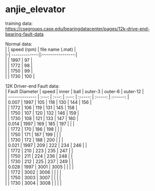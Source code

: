 # anjie_elevator  
training data:  
https://csegroups.case.edu/bearingdatacenter/pages/12k-drive-end-bearing-fault-data  

Normal data:  
| | speed (rpm)   | file name (.mat) |  
|-| -------------:|:----------------:|  
| | 1997          | 97               |  
| | 1772          | 98               |  
| | 1750          | 99               |  
| | 1730          | 100              |  


12K Driver-end Fault data:  
| Fault Diameter | speed | inner | ball | outer-3 | outer-6 | outer-12 |  
| -------------- | :---: | :---: | :---: | :-----: | :-----: | :------: |  
| 0.007          | 1997  | 105   | 118  | 130     | 144     | 156      |  
|                | 1772  | 106   | 119  | 131     | 145     | 158      |  
|                | 1750  | 107   | 120  | 132     | 146     | 159      |  
|                | 1730  | 108   | 121  | 133     | 147     | 160      |  
| 0.014          | 1997  | 169   | 185  | 197     |         |          |  
|                | 1772  | 170   | 186  | 198     |         |          |  
|                | 1750  | 171   | 187  | 199     |         |          |  
|                | 1730  | 172   | 188  | 200     |         |          |  
| 0.021          | 1997  | 209   | 222  | 234     | 246     |          |  
|                | 1772  | 210   | 223  | 235     | 247     |          |  
|                | 1750  | 211   | 224  | 236     | 248     |          |  
|                | 1730  | 212   | 225  | 237     | 249     |          |  
| 0.028          | 1997  | 3001  | 3005 |         |         |          |  
|                | 1772  | 3002  | 3006 |         |         |          |  
|                | 1750  | 3003  | 3007 |         |         |          |  
|                | 1730  | 3004  | 3008 |         |         |          |  
